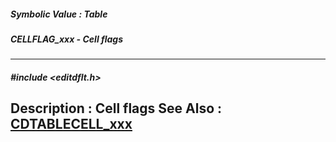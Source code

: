 ##### Symbolic Value : Table
##### CELLFLAG_xxx - Cell flags
---
##### #include <editdflt.h>
**Description :**
Cell flags
**See Also :**
[CDTABLECELL_xxx](D:/md_files/CDTABLECELL_xxx.md)
---
